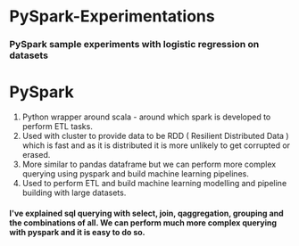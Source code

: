 # PySpark-Experimentations

### PySpark sample experiments with logistic regression on datasets


# PySpark 

1. Python wrapper around scala - around which spark is developed to perform ETL tasks.
2. Used with cluster to provide data to be RDD ( Resilient Distributed Data ) which is fast and as it is distributed it is more unlikely to get corrupted or erased.
3. More similar to pandas dataframe but we can perform more complex querying using pyspark and build machine learning pipelines.
4. Used to perform ETL and build machine learning modelling and pipeline building with large datasets.



#### I've explained sql querying with select, join, qaggregation, grouping and the combinations of all. We can perform much more complex querying with pyspark and it is easy to do so.
